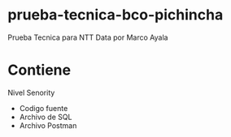 # prueba-tecnica-bco-pichincha
Prueba Tecnica para NTT Data por Marco Ayala

# Contiene
Nivel Senority

* Codigo fuente
* Archivo de SQL
* Archivo Postman

